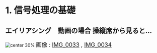 <!-- 自動生成されたプリアンブル ここから -->
<!-- // $width:"841.89" -->
<!-- // $height:"595.28" -->
<!-- // $page_number:"true" -->
<!-- // $page:"15" -->
<!-- // $absolute_page:"15" -->
<!-- // $h2:"none" -->
<!-- // $h3:"none" -->
<!-- // $title:"true" -->
<!-- // $state_title:"2" -->
<!-- 自動生成されたプリアンブル ここまで -->

<!-- 前のページから引き継いだタイトル ここから -->
<!-- 前のページから引き継いだタイトル ここまで -->
# 1. 信号処理の基礎
## エイリアシング　動画の場合  操縦席から見ると...
![center 30%](./img/3192328562_d9e6e81987_o.jpg)
<font size=4>画像 : [IMG_0033](https://www.flickr.com/photos/sorenragsdale/3192328552/in/photostream/) ,  [IMG_0034](https://www.flickr.com/photos/sorenragsdale/3192328562/in/photostream/)</font>

